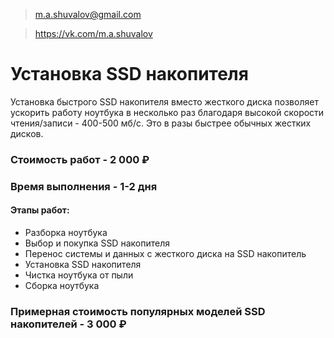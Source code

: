 > m.a.shuvalov@gmail.com

> https://vk.com/m.a.shuvalov

# Установка SSD накопителя

Установка быстрого SSD накопителя вместо жесткого диска позволяет ускорить работу ноутбука в несколько раз благодаря высокой скорости чтения/записи - 400-500 мб/с. Это в разы быстрее обычных жестких дисков.

### Стоимость работ - 2 000 ₽
### Время выполнения - 1-2 дня
#### Этапы работ:

- Разборка ноутбука
- Выбор и покупка SSD накопителя
- Перенос системы и данных с жесткого диска на SSD накопитель
- Установка SSD накопителя
- Чистка ноутбука от пыли
- Сборка ноутбука

### Примерная стоимость популярных моделей SSD накопителей - 3 000 ₽

<!-- Yandex.Metrika counter -->
<script type="text/javascript" >
   (function(m,e,t,r,i,k,a){m[i]=m[i]||function(){(m[i].a=m[i].a||[]).push(arguments)};
   m[i].l=1*new Date();k=e.createElement(t),a=e.getElementsByTagName(t)[0],k.async=1,k.src=r,a.parentNode.insertBefore(k,a)})
   (window, document, "script", "https://mc.yandex.ru/metrika/tag.js", "ym");

   ym(54654736, "init", {
        clickmap:true,
        trackLinks:true,
        accurateTrackBounce:true,
        webvisor:true
   });
</script>
<noscript><div><img src="https://mc.yandex.ru/watch/54654736" style="position:absolute; left:-9999px;" alt="" /></div></noscript>
<!-- /Yandex.Metrika counter -->
